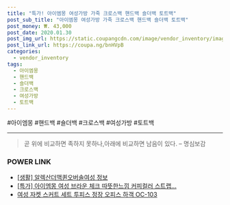 ```yaml
--- 
title: "특가! 아이엠몽 여성가방 가죽 크로스백 핸드백 숄더백 토트백" 
post_sub_title: "아이엠몽 여성가방 가죽 크로스백 핸드백 숄더백 토트백" 
post_money: ₩. 43,000 
post_date: 2020.01.30 
post_img_url: https://static.coupangcdn.com/image/vendor_inventory/images/2018/07/26/15/1/d0918c17-d9d5-41f9-8850-93abd2b545f4.jpg 
post_link_url: https://coupa.ng/bnHVpB 
categories: 
  - vendor_inventory 
tags: 
  - 아이엠몽 
  - 핸드백 
  - 숄더백 
  - 크로스백 
  - 여성가방 
  - 토트백 
--- 
```

  #아이엠몽 #핸드백 #숄더백 #크로스백 #여성가방 #토트백 
<hr> 

> 곧 위에 비교하면 족하지 못하나,아래에 비교하면 남음이 있다. – 명심보감 


### POWER LINK

* <a href="https://blog.naver.com/santokki14/221769461969" target="_blank"> [생활] 알렉산더맥퀸오버솔여성 정보 </a>
* <a href="https://blog.naver.com/an0733/221786097838" target="_blank">[특가] 아이엠몽 여성 브라운 체크 따뜻한느낌 커피컬러 스트랩...</a>
* <a href="https://blog.naver.com/fasyy4321/221783190101" target="_blank">여성 자켓 스커트 세트 투피스 정장 오피스 하객 OC-103</a>
